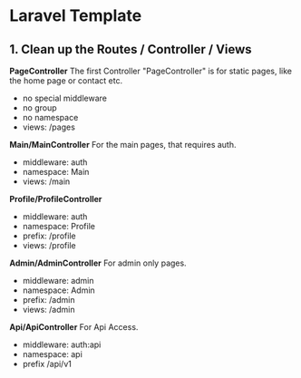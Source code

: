 # Laravel Template

## 1. Clean up the Routes / Controller / Views

**PageController**
The first Controller "PageController" is for static pages, like the home page or contact etc.
- no special middleware
- no group
- no namespace
- views: /pages

**Main/MainController**
For the main pages, that requires auth.
- middleware: auth
- namespace: Main
- views: /main

**Profile/ProfileController**
- middleware: auth
- namespace: Profile
- prefix: /profile
- views: /profile

**Admin/AdminController**
For admin only pages.
- middleware: admin 
- namespace: Admin
- prefix: /admin
- views: /admin

**Api/ApiController**
For Api Access.
- middleware: auth:api
- namespace: api
- prefix /api/v1





